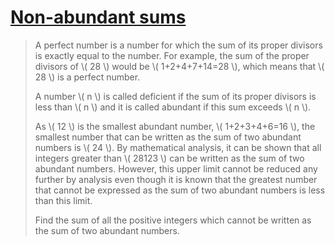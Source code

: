 # [Non-abundant sums](https://projecteuler.net/problem=23)

> A perfect number is a number for which the sum of its proper divisors is exactly equal to the number. For example, the sum of the proper divisors of \\( 28 \\) would be \\( 1+2+4+7+14=28 \\), which means that \\( 28 \\) is a perfect number.
> 
> A number \\( n \\) is called deficient if the sum of its proper divisors is less than \\( n \\) and it is called abundant if this sum exceeds \\( n \\).
> 
> As \\( 12 \\) is the smallest abundant number, \\( 1+2+3+4+6=16 \\), the smallest number that can be written as the sum of two abundant numbers is \\( 24 \\). By mathematical analysis, it can be shown that all integers greater than \\( 28123 \\) can be written as the sum of two abundant numbers. However, this upper limit cannot be reduced any further by analysis even though it is known that the greatest number that cannot be expressed as the sum of two abundant numbers is less than this limit.
> 
> Find the sum of all the positive integers which cannot be written as the sum of two abundant numbers.
